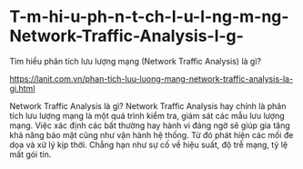 # T-m-hi-u-ph-n-t-ch-l-u-l-ng-m-ng-Network-Traffic-Analysis-l-g-
Tìm hiểu phân tích lưu lượng mạng (Network Traffic Analysis) là gì?

https://lanit.com.vn/phan-tich-luu-luong-mang-network-traffic-analysis-la-gi.html

Network Traffic Analysis là gì?
 Network Traffic Analysis hay chính là phân tích lưu lượng mạng là một quá trình kiểm tra, giám sát các mẫu lưu lượng mạng. Việc xác định các bất thường hay hành vi đáng ngờ sẽ giúp gia tăng khả năng bảo mật cũng như vận hành hệ thống. Từ đó phát hiện các mối đe dọa và xử lý kịp thời. Chẳng hạn như sự cố về hiệu suất, độ trễ mạng, tỷ lệ mất gói tin.
